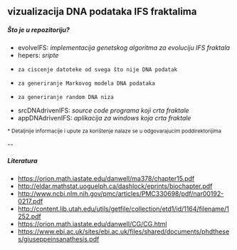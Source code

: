 vizualizacija DNA podataka IFS fraktalima
---


##### Što je u repozitoriju?
 + evolveIFS: *implementacija genetskog algoritma za evoluciju IFS fraktala*
 + hepers:  *sripte*
  + 	za ciscenje datoteke od svega što nije DNA podatak
  + 	za generiranje Markovog modela DNA podataka
  + 	za generiranje random DNA niza
 + srcDNAdrivenIFS: *source code programa koji crta fraktale*
 + appDNAdrivenIFS: *aplikacija za windows koja crta fraktale*

<sub>* Detaljnije informacije i upute za korištenje  nalaze se u odgovarajucim poddirektorijima</sub>
 
--


##### Literatura
+ https://orion.math.iastate.edu/danwell/ma378/chapter15.pdf
+ http://eldar.mathstat.uoguelph.ca/dashlock/eprints/biochapter.pdf
+ http://www.ncbi.nlm.nih.gov/pmc/articles/PMC330698/pdf/nar00192-0217.pdf
+ http://content.lib.utah.edu/utils/getfile/collection/etd1/id/1164/filename/1252.pdf
+ https://orion.math.iastate.edu/danwell/CG/CG.html
+ https://www.ebi.ac.uk/sites/ebi.ac.uk/files/shared/documents/phdtheses/giuseppeinsanathesis.pdf